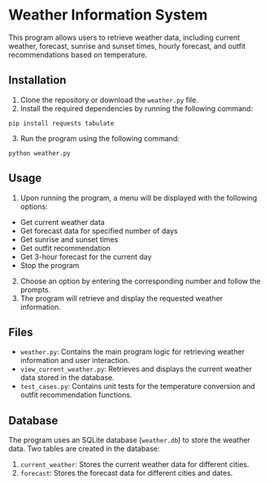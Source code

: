 # Weather Information System

This program allows users to retrieve weather data, including current weather, forecast, sunrise and sunset times, hourly forecast, and outfit recommendations based on temperature.

## Installation

1. Clone the repository or download the `weather.py` file.
2. Install the required dependencies by running the following command:

```shell
pip install requests tabulate
```

3. Run the program using the following command:

```shell
python weather.py
```

## Usage

1. Upon running the program, a menu will be displayed with the following options:
- Get current weather data
- Get forecast data for specified number of days
- Get sunrise and sunset times
- Get outfit recommendation
- Get 3-hour forecast for the current day
- Stop the program
2. Choose an option by entering the corresponding number and follow the prompts.
3. The program will retrieve and display the requested weather information.

## Files

- `weather.py`: Contains the main program logic for retrieving weather information and user interaction.
- `view_current_weather.py`: Retrieves and displays the current weather data stored in the database.
- `test_cases.py`: Contains unit tests for the temperature conversion and outfit recommendation functions.

## Database

The program uses an SQLite database (`weather.db`) to store the weather data. Two tables are created in the database:

1. `current_weather`: Stores the current weather data for different cities.
2. `forecast`: Stores the forecast data for different cities and dates.

